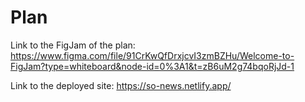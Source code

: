 # Plan

Link to the FigJam of the plan:
https://www.figma.com/file/91CrKwQfDrxjcvI3zmBZHu/Welcome-to-FigJam?type=whiteboard&node-id=0%3A1&t=zB6uM2g74bqoRjJd-1

Link to the deployed site:
https://so-news.netlify.app/

